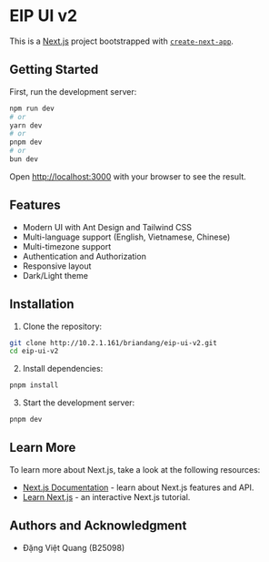 # EIP UI v2

This is a [Next.js](https://nextjs.org) project bootstrapped with [`create-next-app`](https://nextjs.org/docs/app/api-reference/cli/create-next-app).

## Getting Started

First, run the development server:

```bash
npm run dev
# or
yarn dev
# or
pnpm dev
# or
bun dev
```

Open [http://localhost:3000](http://localhost:3000) with your browser to see the result.

## Features

- Modern UI with Ant Design and Tailwind CSS
- Multi-language support (English, Vietnamese, Chinese)
- Multi-timezone support
- Authentication and Authorization
- Responsive layout
- Dark/Light theme

## Installation

1. Clone the repository:

```bash
git clone http://10.2.1.161/briandang/eip-ui-v2.git
cd eip-ui-v2
```

2. Install dependencies:

```bash
pnpm install
```

3. Start the development server:

```bash
pnpm dev
```

## Learn More

To learn more about Next.js, take a look at the following resources:

- [Next.js Documentation](https://nextjs.org/docs) - learn about Next.js features and API.
- [Learn Next.js](https://nextjs.org/learn) - an interactive Next.js tutorial.

## Authors and Acknowledgment

- Đặng Việt Quang (B25098)

